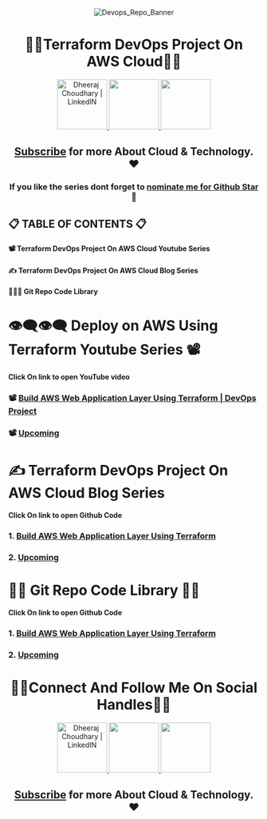 <div align="center">

![Devops_Repo_Banner](https://github.com/dheeraj3choudhary/Terraform-And-AWS-Devops-Project/assets/88716270/88316e61-c4e3-4c05-843e-7c30cad4952f)

# 👨‍💻Terraform DevOps Project On AWS Cloud👨‍💻

<a href="https://www.linkedin.com/in/dheeraj-choudhary/" target="_blank">
  <img height="100" alt="Dheeraj Choudhary | LinkedIN"  src="https://user-images.githubusercontent.com/60597290/152035581-a7c6c0c3-65c3-4160-89c0-e90ddc1e8d4e.png"/>
</a> 

<a href="https://www.youtube.com/@dheeraj-choudhary?sub_confirmation=1">
    <img height="100" src="https://user-images.githubusercontent.com/60597290/152035929-b7f75d38-e1c2-4325-a97e-7b934b8534e2.png" />
</a>  

<a href="https://twitter.com/DheerajC30">
    <img height="100" src="https://user-images.githubusercontent.com/60597290/152035696-80cad2ec-b4dd-4552-88e6-b6b466124f5b.png" />
</a>  

## [Subscribe](https://www.youtube.com/@dheeraj-choudhary?sub_confirmation=1) for more About Cloud & Technology. ❤

### If you like the series dont forget to [nominate me for Github Star](https://stars.github.com/nominate/) 🌟

</div>

## 📋 TABLE OF CONTENTS 📋
#### 📽 Terraform DevOps Project On AWS Cloud Youtube Series
#### ✍ Terraform DevOps Project On AWS Cloud Blog Series 
#### 👨🏻‍💻 Git Repo Code Library

# 👁‍🗨👁‍🗨 Deploy on AWS Using Terraform Youtube Series 📽
**Click On link to open YouTube video**

### 📽 [Build AWS Web Application Layer Using Terraform | DevOps Project]()
### 📽 [Upcoming]()

# ✍ Terraform DevOps Project On AWS Cloud Blog Series
**Click On link to open Github Code**
### 1. [Build AWS Web Application Layer Using Terraform](https://www.dheeraj3choudhary.com/build-aws-web-application-layer-with-terraform-infra-as-code/)
### 2. [Upcoming]()

# 👨‍💻 Git Repo Code Library 👨‍💻
**Click On link to open Github Code**
### 1. [Build AWS Web Application Layer Using Terraform](https://github.com/dheeraj3choudhary/Terraform-And-AWS-Devops-Project/tree/main/AWS_WebApplication_Tier_Project)
### 2. [Upcoming]()

<div align="center">

# 👨‍💻Connect And Follow Me On Social Handles👨‍💻

<a href="https://www.linkedin.com/in/dheeraj-choudhary/" target="_blank">
  <img height="100" alt="Dheeraj Choudhary | LinkedIN"  src="https://user-images.githubusercontent.com/60597290/152035581-a7c6c0c3-65c3-4160-89c0-e90ddc1e8d4e.png"/>
</a> 

<a href="https://www.youtube.com/@dheeraj-choudhary?sub_confirmation=1">
    <img height="100" src="https://user-images.githubusercontent.com/60597290/152035929-b7f75d38-e1c2-4325-a97e-7b934b8534e2.png" />
</a>  

<a href="https://twitter.com/DheerajC30">
    <img height="100" src="https://user-images.githubusercontent.com/60597290/152035696-80cad2ec-b4dd-4552-88e6-b6b466124f5b.png" />
</a>  

## [Subscribe](https://www.youtube.com/@dheeraj-choudhary?sub_confirmation=1) for more About Cloud & Technology. ❤

</div>

